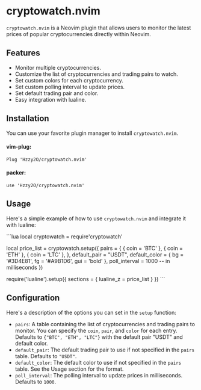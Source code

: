 # cryptowatch.nvim

`cryptowatch.nvim` is a Neovim plugin that allows users to monitor the latest prices of popular cryptocurrencies directly within Neovim. 

## Features

- Monitor multiple cryptocurrencies.
- Customize the list of cryptocurrencies and trading pairs to watch.
- Set custom colors for each cryptocurrency.
- Set custom polling interval to update prices.
- Set default trading pair and color.
- Easy integration with lualine.

## Installation

You can use your favorite plugin manager to install `cryptowatch.nvim`. 

#### vim-plug:

```
Plug 'Hzzy2O/cryptowatch.nvim'
```

#### packer:
```
use 'Hzzy2O/cryptowatch.nvim'
```

## Usage

Here's a simple example of how to use `cryptowatch.nvim` and integrate it with lualine:

\`\`\`lua
local cryptowatch = require'cryptowatch'

local price_list = cryptowatch.setup({
  pairs = {
    { coin = 'BTC' },
    { coin = 'ETH' },
    { coin = 'LTC' },
  },
  default_pair = "USDT",
  default_color = { bg = '#3D4E81', fg = '#A9B1D6', gui = 'bold' },
  poll_interval = 1000 -- in milliseconds
})

require('lualine').setup({
  sections = {
    lualine_z = price_list
  }
})
\`\`\`

## Configuration

Here's a description of the options you can set in the `setup` function:

- `pairs`: A table containing the list of cryptocurrencies and trading pairs to monitor. You can specify the `coin`, `pair`, and `color` for each entry. Defaults to `{"BTC", "ETH", "LTC"}` with the default pair "USDT" and default color.
- `default_pair`: The default trading pair to use if not specified in the `pairs` table. Defaults to `"USDT"`.
- `default_color`: The default color to use if not specified in the `pairs` table. See the Usage section for the format.
- `poll_interval`: The polling interval to update prices in milliseconds. Defaults to `1000`.
